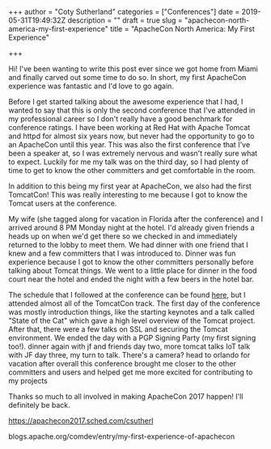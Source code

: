 +++
author = "Coty Sutherland"
categories = ["Conferences"]
date = 2019-05-31T19:49:32Z
description = ""
draft = true
slug = "apachecon-north-america-my-first-experience"
title = "ApacheCon North America: My First Experience"

+++


Hi! I've been wanting to write this post ever since we got home from Miami and finally carved out some time to do so. In short, my first ApacheCon experience was fantastic and I'd love to go again.

Before I get started talking about the awesome experience that I had, I wanted to say that this is only the second conference that I've attended in my professional career so I don't really have a good benchmark for conference ratings. I have been working at Red Hat with Apache Tomcat and httpd for almost six years now, but never had the opportunity to go to an ApacheCon until this year.  This was also the first conference that I've been a speaker at, so I was extremely nervous and wasn't really sure what to expect. Luckily for me my talk was on the third day, so I had plenty of time to get to know the other committers and get comfortable in the room.

In addition to this being my first year at ApacheCon, we also had the first TomcatCon! This was really interesting to me because I got to know the Tomcat users at the conference.

My wife (she tagged along for vacation in Florida after the conference) and I arrived around 8 PM Monday night at the hotel. I'd already given friends a heads up on when we'd get there so we checked in and immediately returned to the lobby to meet them. We had dinner with one friend that I knew and a few committers that I was introduced to. Dinner was fun experience because I got to know the other committers personally before talking about Tomcat things. We went to a little place for dinner in the food court near the hotel and ended the night with a few beers in the hotel bar.

The schedule that I followed at the conference can be found [here](https://apachecon2017.sched.com/csutherl), but I attended almost all of the TomcatCon track. The first day of the conference was mostly introduction things, like the starting keynotes and a talk called "State of the Cat" which gave a high level overview of the Tomcat project. After that, there were a few talks on SSL and securing the Tomcat environment. We ended the day with a PGP Signing Party (my first signing too!). dinner again with jf and friends day two, more tomcat talks IoT talk with JF day three, my turn to talk. There's a camera? head to orlando for vacation after overall this conference brought me closer to the other committers and users and helped get me more excited for contributing to my projects

Thanks so much to all involved in making ApacheCon 2017 happen! I'll definitely be back.

https://apachecon2017.sched.com/csutherl

blogs.apache.org/comdev/entry/my-first-experience-of-apachecon

